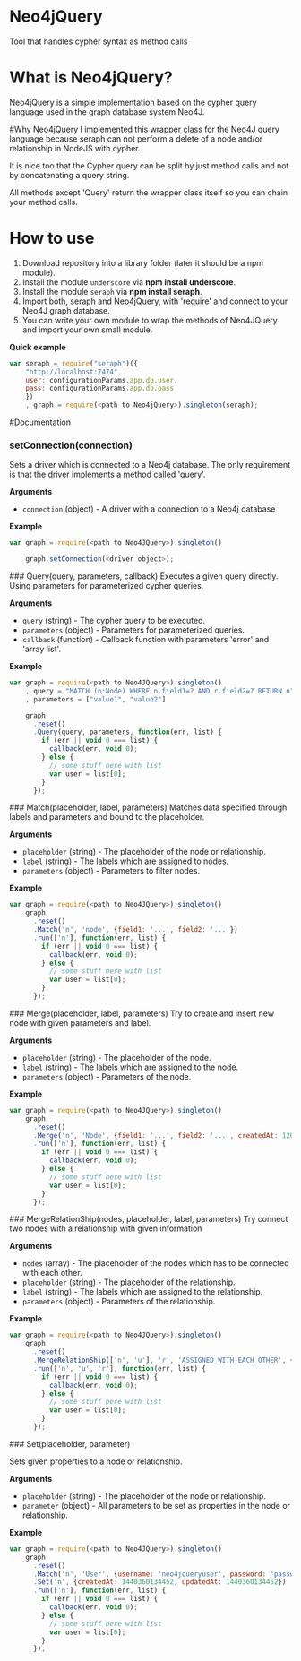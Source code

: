 # Neo4jQuery
Tool that handles cypher syntax as method calls

# What is Neo4jQuery?
Neo4jQuery is a simple implementation based on the cypher query language used in the graph database system Neo4J. 

#Why Neo4jQuery
I implemented this wrapper class for the Neo4J query language because seraph can not perform a delete of a node and/or relationship in NodeJS with cypher.

It is nice too that the Cypher query can be split by just method calls and not by concatenating a query string.

All methods except 'Query' return the wrapper class itself so you can chain your method calls.

# How to use
1. Download repository into a library folder (later it should be a npm module).
2. Install the module `underscore` via __npm install underscore__.
3. Install the module `seraph` via __npm install seraph__.
4. Import both, seraph and Neo4jQuery, with 'require' and connect to your Neo4J graph database.
5. You can write your own module to wrap the methods of Neo4JQuery and import your own small module.

__Quick example__
```javascript
var seraph = require("seraph")({
	"http://localhost:7474",
  	user: configurationParams.app.db.user,
  	pass: configurationParams.app.db.pass
    })
    , graph = require(<path to Neo4jQuery>).singleton(seraph);

```

#Documentation
<a name="setConnection" />
### setConnection(connection)
Sets a driver which is connected to a Neo4j database. The only requirement is that the driver implements a method called 'query'.

__Arguments__

* `connection` (object) - A driver with a connection to a Neo4j database

__Example__

```javascript
var graph = require(<path to Neo4JQuery>).singleton()

    graph.setConnection(<driver object>);
```

<a name="query" />
### Query(query, parameters, callback)
Executes a given query directly. Using parameters for parameterized cypher queries.

__Arguments__

* `query` (string) - The cypher query to be executed.
* `parameters` (object) - Parameters for parameterized queries.
* `callback` (function) - Callback function with parameters 'error' and 'array list'.

__Example__

```javascript
var graph = require(<path to Neo4JQuery>).singleton()
    , query = "MATCH (n:Node) WHERE n.field1=? AND r.field2=? RETURN n"
    , parameters = ["value1", "value2"]

    graph
      .reset()
      .Query(query, parameters, function(err, list) {
        if (err || void 0 === list) {
          callback(err, void 0);
        } else {
          // some stuff here with list
          var user = list[0];
        }
      });
```

<a name="match" />
### Match(placeholder, label, parameters)
Matches data specified through labels and parameters and bound to the placeholder.

__Arguments__

* `placeholder` (string) - The placeholder of the node or relationship.
* `label` (string) - The labels which are assigned to nodes.
* `parameters` (object) - Parameters to filter nodes.

__Example__

```javascript
var graph = require(<path to Neo4JQuery>).singleton()
    graph
      .reset()
      .Match('n', 'node', {field1: '...', field2: '...'})
      .run(['n'], function(err, list) {
        if (err || void 0 === list) {
          callback(err, void 0);
        } else {
          // some stuff here with list
          var user = list[0];
        }
      });
```

<a name="merge" />
### Merge(placeholder, label, parameters)
Try to create and insert new node with given parameters and label.

__Arguments__

* `placeholder` (string) - The placeholder of the node.
* `label` (string) - The labels which are assigned to the node.
* `parameters` (object) - Parameters of the node.

__Example__

```javascript
var graph = require(<path to Neo4JQuery>).singleton()
    graph
      .reset()
      .Merge('n', 'Node', {field1: '...', field2: '...', createdAt: 120987654321})
      .run(['n'], function(err, list) {
        if (err || void 0 === list) {
          callback(err, void 0);
        } else {
          // some stuff here with list
          var user = list[0];
        }
      });
```

<a name="mergerelationship" />
### MergeRelationShip(nodes, placeholder, label, parameters)
Try connect two nodes with a relationship with given information

__Arguments__

* `nodes` (array) - The placeholder of the nodes which has to be connected with each other.
* `placeholder` (string) - The placeholder of the relationship.
* `label` (string) - The labels which are assigned to the relationship.
* `parameters` (object) - Parameters of the relationship.

__Example__

```javascript
var graph = require(<path to Neo4JQuery>).singleton()
    graph
      .reset()
      .MergeRelationShip(['n', 'u'], 'r', 'ASSIGNED_WITH_EACH_OTHER', {field1: '...', field2: '...'})
      .run(['n', 'u', 'r'], function(err, list) {
        if (err || void 0 === list) {
          callback(err, void 0);
        } else {
          // some stuff here with list
          var user = list[0];
        }
      });
```

<a name="set" />
### Set(placeholder, parameter)

Sets given properties to a node or relationship.

__Arguments__

* `placeholder` (string) - The placeholder of the node or relationship.
* `parameter` (object) - All parameters to be set as properties in the node or relationship.

__Example__

```javascript
var graph = require(<path to Neo4JQuery>).singleton()
    graph
      .reset()
      .Match('n', 'User', {username: 'neo4jqueryuser', password: 'password'})
      .Set('n', {createdAt: 1440360134452, updatedAt: 1440360134452})
      .run(['n'], function(err, list) {
        if (err || void 0 === list) {
          callback(err, void 0);
        } else {
          // some stuff here with list
          var user = list[0];
        }
      });
```

